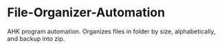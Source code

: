 # File-Organizer-Automation
AHK program automation.
Organizes files in folder by size, alphabetically, and backup into zip.
